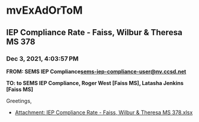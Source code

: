 # mvExAdOrToM
## IEP Compliance Rate - Faiss, Wilbur & Theresa MS 378
### Dec 3, 2021, 4:03:57 PM
**FROM: SEMS IEP Compliance<sems-iep-compliance-user@nv.ccsd.net>**

**TO: to SEMS IEP Compliance, Roger West [Faiss MS], Latasha Jenkins [Faiss MS]**


Greetings,  





* [Attachment: IEP Compliance Rate - Faiss, Wilbur & Theresa MS 378.xlsx](mvExAdOrToM-attachment-1.xlsx)
